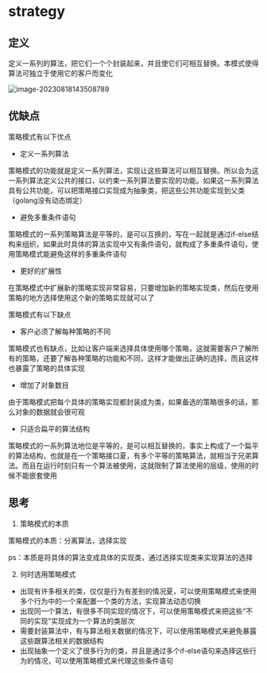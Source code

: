 # strategy

## 定义

定义一系列的算法，把它们一个个封装起来，并且使它们可相互替换。本模式使得算法可独立于使用它的客户而变化

![image-20230818143508789](https://cdn.jsdelivr.net/gh/zhecks/static_resources/images/202308181435951.png)

## 优缺点

策略模式有以下优点

* 定义一系列算法

策略模式的功能就是定义一系列算法，实现让这些算法可以相互替换。所以会为这一系列算法定义公共的接口，以约束一系列算法要实现的功能。如果这一系列算法具有公共功能，可以把策略接口实现成为抽象类，把这些公共功能实现到父类（golang没有动态绑定）

* 避免多重条件语句

策略模式的一系列策略算法是平等的，是可以互换的，写在一起就是通过if-else结构来组织，如果此时具体的算法实现中又有条件语句，就构成了多重条件语句，使用策略模式能避免这样的多重条件语句

* 更好的扩展性

在策略模式中扩展新的策略实现非常容易，只要增加新的策略实现类，然后在使用策略的地方选择使用这个新的策略实现就可以了

策略模式有以下缺点

* 客户必须了解每种策略的不同

策略模式也有缺点，比如让客户端来选择具体使用哪个策略，这就需要客户了解所有的策略，还要了解各种策略的功能和不同，这样才能做出正确的选择，而且这样也暴露了策略的具体实现

* 增加了对象数目

由于策略模式把每个具体的策略实现都封装成为类，如果备选的策略很多的话，那么对象的数据就会很可观

* 只适合扁平的算法结构

策略模式的一系列算法地位是平等的，是可以相互替换的，事实上构成了一个扁平的算法结构，也就是在一个策略接口夏，有多个平等的策略算法，就相当于兄弟算法。而且在运行时刻只有一个算法被使用，这就限制了算法使用的层级，使用的时候不能嵌套使用

## 思考

1. 策略模式的本质

策略模式的本质：分离算法，选择实现

ps：本质是将具体的算法变成具体的实现类，通过选择实现类来实现算法的选择

2. 何时选用策略模式

* 出现有许多相关的类，仅仅是行为有差别的情况夏，可以使用策略模式来使用多个行为中的一个来配置一个类的方法，实现算法动态切换
* 出现同一个算法，有很多不同实现的情况下，可以使用策略模式来把这些“不同的实现”实现成为一个算法的类层次
* 需要封装算法中，有与算法相关数据的情况下，可以使用策略模式来避免暴露这些跟算法相关的数据结构
* 出现抽象一个定义了很多行为的类，并且是通过多个if-else语句来选择这些行为的情况，可以使用策略模式来代理这些条件语句